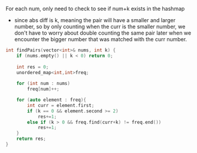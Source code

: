 For each num, only need to check to see if num+k exists in the hashmap
- since abs diff is k, meaning the pair will have a smaller and larger number, so by only counting when the curr is the smaller number, we don't have to worry about double counting the same pair later when we encounter the bigger number that was matched with the curr number.

```cpp
int findPairs(vector<int>& nums, int k) {
    if (nums.empty() || k < 0) return 0;
    
    int res = 0;
    unordered_map<int,int>freq;
    
    for (int num : nums)
        freq[num]++;

    for (auto element : freq){
        int curr = element.first;
        if (k == 0 && element.second >= 2)
            res+=1;
        else if (k > 0 && freq.find(curr+k) != freq.end())
            res+=1;
    }
    return res;
}
```
